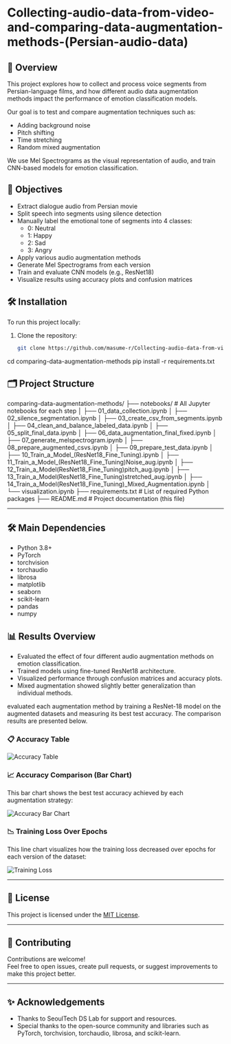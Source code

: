 # Collecting-audio-data-from-video-and-comparing-data-augmentation-methods-(Persian-audio-data)

## 📌 Overview

This project explores how to collect and process voice segments from Persian-language films, and how different audio data augmentation methods impact the performance of emotion classification models.

Our goal is to test and compare augmentation techniques such as:
- Adding background noise
- Pitch shifting
- Time stretching
- Random mixed augmentation

We use Mel Spectrograms as the visual representation of audio, and train CNN-based models for emotion classification.

## 🎯 Objectives

- Extract dialogue audio from Persian movie
- Split speech into segments using silence detection
- Manually label the emotional tone of segments into 4 classes:
  - 0: Neutral
  - 1: Happy
  - 2: Sad
  - 3: Angry
- Apply various audio augmentation methods
- Generate Mel Spectrograms from each version
- Train and evaluate CNN models (e.g., ResNet18)
- Visualize results using accuracy plots and confusion matrices


## 🛠️ Installation

To run this project locally:

1. Clone the repository:
   ```bash
   git clone https://github.com/masume-r/Collecting-audio-data-from-video-and-comparing-data-augmentation-methods-Persian-audio-data-.git

cd comparing-data-augmentation-methods
pip install -r requirements.txt







## 🗂️ Project Structure
comparing-data-augmentation-methods/ ├── notebooks/ # All Jupyter notebooks for each step │ ├──
 01_data_collection.ipynb │ ├── 02_silence_segmentation.ipynb │ ├── 03_create_csv_from_segments.ipynb │ ├── 04_clean_and_balance_labeled_data.ipynb │ ├── 05_split_final_data.ipynb │ ├── 06_data_augmentation_final_fixed.ipynb │ ├── 07_generate_melspectrogram.ipynb │ ├── 08_prepare_augmented_csvs.ipynb │ ├── 09_prepare_test_data.ipynb │ ├── 10_Train_a_Model_(ResNet18_Fine_Tuning).ipynb │ ├── 11_Train_a_Model_(ResNet18_Fine_Tuning)Noise_aug.ipynb │ ├──  12_Train_a_Model(ResNet18_Fine_Tuning)pitch_aug.ipynb │ ├── 13_Train_a_Model(ResNet18_Fine_Tuning)stretched_aug.ipynb │ ├── 14_Train_a_Model(ResNet18_Fine_Tuning)_Mixed_Augmentation.ipynb │ └── visualization.ipynb ├── requirements.txt # List of required Python packages ├── README.md # Project documentation (this file)


 
---

## 🛠️ Main Dependencies

- Python 3.8+
- PyTorch
- torchvision
- torchaudio
- librosa
- matplotlib
- seaborn
- scikit-learn
- pandas
- numpy




## 📊 Results Overview

- Evaluated the effect of four different audio augmentation methods on emotion classification.
- Trained models using fine-tuned ResNet18 architecture.
- Visualized performance through confusion matrices and accuracy plots.
- Mixed augmentation showed slightly better generalization than individual methods.

evaluated each augmentation method by training a ResNet-18 model on the augmented datasets and measuring its best test accuracy. The comparison results are presented below.

### 📋 Accuracy Table

![Accuracy Table](notebooks/table.png)

### 📈 Accuracy Comparison (Bar Chart)

This bar chart shows the best test accuracy achieved by each augmentation strategy:

![Accuracy Bar Chart](notebooks/plt.png)

### 📉 Training Loss Over Epochs

This line chart visualizes how the training loss decreased over epochs for each version of the dataset:

![Training Loss](notebooks/plt-loss.png)

---

## 📄 License

This project is licensed under the [MIT License](LICENSE).

---

## 🤝 Contributing

Contributions are welcome!  
Feel free to open issues, create pull requests, or suggest improvements to make this project better.

---

## ✨ Acknowledgements

- Thanks to SeoulTech DS Lab for support and resources.
- Special thanks to the open-source community and libraries such as PyTorch, torchvision, torchaudio, librosa, and scikit-learn.







